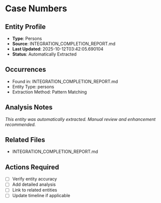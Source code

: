 # Case Numbers

## Entity Profile
- **Type**: Persons
- **Source**: INTEGRATION_COMPLETION_REPORT.md
- **Last Updated**: 2025-10-12T03:42:05.690104
- **Status**: Automatically Extracted

## Occurrences
- Found in: INTEGRATION_COMPLETION_REPORT.md
- Entity Type: persons
- Extraction Method: Pattern Matching

## Analysis Notes
*This entity was automatically extracted. Manual review and enhancement recommended.*

## Related Files
- INTEGRATION_COMPLETION_REPORT.md

## Actions Required
- [ ] Verify entity accuracy
- [ ] Add detailed analysis
- [ ] Link to related entities
- [ ] Update timeline if applicable
